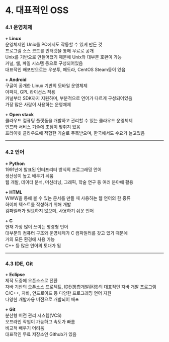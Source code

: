 # 4. 대표적인 OSS

### 4.1 운영체제 <br>
**+ Linux** <br>
운영체제인 Unix를 PC에서도 작동할 수 있게 만든 것 <br>
프로그램 소스 코드를 인터넷을 통해 무료로 공개 <br>
Unix를 기반으로 만들어졌기 때문에 Unix와 대부분 호환이 가능 <br>
커널, 쉘, 파일 시스템 등으로 구성되어있음 <br>
대표적인 배포판으로는 우분투, 페도라, CentOS Steam등이 있음

**+ Android** <br>
구글이 공개한 Linux 기반의 모바일 운영체제 <br>
아파치, GPL 라이선스 적용 <br>
커널부터 SDK까지 지원하며, 부분적으로 언어가 다르게 구성되어있음 <br>
가장 많은 사람이 사용하는 운영체제

**+ Open stack** <br> 
클라우드 컴퓨팅 플랫폼을 개발하고 관리할 수 있는 클라우드 운영체제 <br>
인프라 서비스 기술에 초점이 맞춰져 있음 <br>
프라이빗 클라우드에 적합한 기술로 주목받으며, 한국에서도 수요가 늘고있음

-------------------------------------

### 4.2 언어 <br>
**+ Python** <br>
1991년에 발표된 인터프리터 방식의 프로그래밍 언어 <br>
생산성이 높고 배우기 쉬움 <br>
웹 개발, 데이터 분석, 머신러닝, 그래픽, 학술 연구 등 여러 분야에 활용 

**+ HTML** <br>
WWW을 통해 볼 수 있는 문서를 만들 때 사용하는 웹 언어의 한 종류 <br>
하이퍼 텍스트를 작성하기 위해 개발 <br>
컴파일러가 필요하지 않으며, 사용하기 쉬운 언어

**+ C** <br>
현재 가장 많이 쓰이는 명령형 언어 <br>
대부분의 컴퓨터 구조와 운영체제가 C 컴파일러를 갖고 있기 때문에 <br>
거의 모든 환경에 사용 가능 <br>
C++ 등 많은 언어의 토대가 됨

-------------------------------------

### 4.3 IDE, Git <br>
**+ Eclipse** <br>
제작 도중에 오픈소스로 전환 <br>
자바 기반의 오픈소스 프로젝트, IDE(통합개발환경)의 대표적인 자바 개발 프로그램 <br>
C/C++, 자바, 안드로이드 등 다양한 프로그래밍 언어 지원 <br>
다양한 개발자용 버전으로 개발되어 배포

**+ Git** <br>
분산형 버전 관리 시스템(VCS) <br>
오프라인 작업이 가능하고 속도가 빠름 <br>
비교적 배우기 어려움 <br>
대표적인 무료 저장소인 Github가 있음
